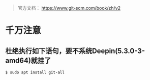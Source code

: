 > 官方文档： https://www.git-scm.com/book/zh/v2


# 千万注意

## 杜绝执行如下语句，要不系统Deepin(5.3.0-3-amd64)就挂了
```
$ sudo apt install git-all
```

